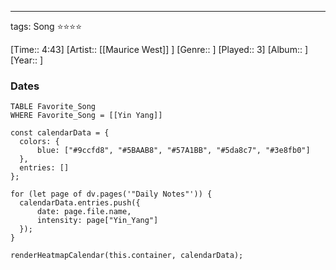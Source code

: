 ---
tags: Song ⭐⭐⭐⭐ 

[Time:: 4:43]
[Artist:: [[Maurice West]] ]
[Genre:: ]
[Played:: 3]
[Album:: ]
[Year:: ]
### Dates
````dataview
TABLE Favorite_Song
WHERE Favorite_Song = [[Yin Yang]]
````
  ```dataviewjs
const calendarData = { 
	colors: { 
		blue: ["#9ccfd8", "#5BAAB8", "#57A1BB", "#5da8c7", "#3e8fb0"] 
	}, 
	entries: [] 
}; 

for (let page of dv.pages('"Daily Notes"')) { 
	calendarData.entries.push({ 
		date: page.file.name, 
		intensity: page["Yin_Yang"]
	}); 
} 

renderHeatmapCalendar(this.container, calendarData);
```
